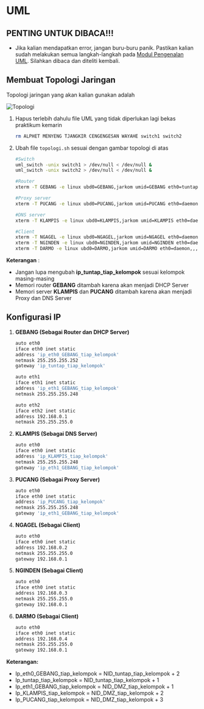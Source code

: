 # UML

## PENTING UNTUK DIBACA!!!
* Jika kalian mendapatkan error, jangan buru-buru panik. Pastikan kalian sudah melakukan semua langkah-langkah pada [Modul Pengenalan UML](https://github.com/udinIMM/Modul-Pengenalan-UML). Silahkan dibaca dan diteliti kembali.

## Membuat Topologi Jaringan

Topologi jaringan yang akan kalian gunakan adalah

![Topologi](https://github.com/mocatfrio/Jarkom-Modul-3/blob/master/UML/images/topologi.PNG)

1. Hapus terlebih dahulu file UML yang tidak diperlukan lagi bekas praktikum kemarin
    ```bash
    rm ALPHET MENYENG TJANGKIR CENGENGESAN WAYAHE switch1 switch2
    ```
2. Ubah file ```topologi.sh``` sesuai dengan gambar topologi di atas 

    ```bash
    #Switch
    uml_switch -unix switch1 > /dev/null < /dev/null &
    uml_switch -unix switch2 > /dev/null < /dev/null &

    #Router
    xterm -T GEBANG -e linux ubd0=GEBANG,jarkom umid=GEBANG eth0=tuntap,,,'ip_tuntap_tiap_kelompok' eth1=daemon,,,switch1 eth2=daemon,,,switch2 mem=256M &

    #Proxy server
    xterm -T PUCANG -e linux ubd0=PUCANG,jarkom umid=PUCANG eth0=daemon,,,switch1 mem=128M &

    #DNS server
    xterm -T KLAMPIS -e linux ubd0=KLAMPIS,jarkom umid=KLAMPIS eth0=daemon,,,switch1 mem=128M &

    #Client
    xterm -T NGAGEL -e linux ubd0=NGAGEL,jarkom umid=NGAGEL eth0=daemon,,,switch2 mem=96M &
    xterm -T NGINDEN -e linux ubd0=NGINDEN,jarkom umid=NGINDEN eth0=daemon,,,switch2 mem=96M &
    xterm -T DARMO -e linux ubd0=DARMO,jarkom umid=DARMO eth0=daemon,,,switch2 mem=96M &
    ```
**Keterangan** : 
* Jangan lupa mengubah **ip_tuntap_tiap_kelompok** sesuai kelompok masing-masing
* Memori router **GEBANG** ditambah karena akan menjadi DHCP Server
* Memori server **KLAMPIS** dan **PUCANG** ditambah karena akan menjadi Proxy dan DNS Server 

## Konfigurasi IP

1. **GEBANG (Sebagai Router dan DHCP Server)**
    ```bash
    auto eth0
    iface eth0 inet static
    address 'ip_eth0_GEBANG_tiap_kelompok'
    netmask 255.255.255.252
    gateway 'ip_tuntap_tiap_kelompok'

    auto eth1
    iface eth1 inet static
    address 'ip_eth1_GEBANG_tiap_kelompok'
    netmask 255.255.255.248

    auto eth2
    iface eth2 inet static
    address 192.168.0.1
    netmask 255.255.255.0
    ```
2. **KLAMPIS (Sebagai DNS Server)**
    ```bash
    auto eth0
    iface eth0 inet static
    address 'ip_KLAMPIS_tiap_kelompok'
    netmask 255.255.255.248
    gateway 'ip_eth1_GEBANG_tiap_kelompok'
    ```
3. **PUCANG (Sebagai Proxy Server)**
    ```bash
    auto eth0
    iface eth0 inet static
    address 'ip_PUCANG_tiap_kelompok'
    netmask 255.255.255.248
    gateway 'ip_eth1_GEBANG_tiap_kelompok'
    ```
4. **NGAGEL (Sebagai Client)**
    ```bash
    auto eth0
    iface eth0 inet static
    address 192.168.0.2
    netmask 255.255.255.0
    gateway 192.168.0.1
    ```
5. **NGINDEN (Sebagai Client)**
    ```bash
    auto eth0
    iface eth0 inet static
    address 192.168.0.3
    netmask 255.255.255.0
    gateway 192.168.0.1
    ```
6. **DARMO (Sebagai Client)**
    ```bash
    auto eth0
    iface eth0 inet static
    address 192.168.0.4
    netmask 255.255.255.0
    gateway 192.168.0.1
    ```

**Keterangan:**
* Ip_eth0_GEBANG_tiap_kelompok = NID_tuntap_tiap_kelompok + 2
* Ip_tuntap_tiap_kelompok = NID_tuntap_tiap_kelompok + 1
* Ip_eth1_GEBANG_tiap_kelompok = NID_DMZ_tiap_kelompok + 1
* Ip_KLAMPIS_tiap_kelompok = NID_DMZ_tiap_kelompok + 2
* Ip_PUCANG_tiap_kelompok = NID_DMZ_tiap_kelompok + 3
